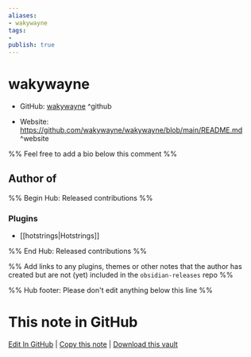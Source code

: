 ```yaml
---
aliases:
- wakywayne
tags:
- 
publish: true
---
```


# wakywayne

- GitHub: [wakywayne](https://github.com/wakywayne/) ^github
<!-- - Discord: `@` ^discord-->
- Website: <https://github.com/wakywayne/wakywayne/blob/main/README.md> ^website
<!-- - [[Publish sites|Publish site]]: <https://> ^publish-->

%% Feel free to add a bio below this comment %%


## Author of

%% Begin Hub: Released contributions %%
### Plugins
- [[hotstrings|Hotstrings]]

%% End Hub: Released contributions %%

%% Add links to any plugins, themes or other notes that the author has created but are not (yet) included in the `obsidian-releases` repo %%

<!--
### Unlisted plugins
-->

<!--
### Others
-->

<!--
## Sponsor this author
-->

<!-- - [[GitHub sponsors]]: [Sponsor @wakywayne on GitHub Sponsors](https://github.com/sponsors/wakywayne) ^github-sponsor-->
<!-- - [[Buy me a coffee]]: <https://> ^buy-me-a-coffee-->
<!-- - [[PayPal]]: <https://> ^paypal-->
<!-- - [[Patreon]]: <https://> ^patreon-->

<!--
## Follow this author
-->

<!-- - [[YouTube Channels|On YouTube]]: <https://> ^youtube-->
<!-- - Twitter: <https://> ^twitter-->
<!-- - ... -->

%% Hub footer: Please don't edit anything below this line %%

# This note in GitHub

<span class="git-footer">[Edit In GitHub](https://github.dev/obsidian-community/obsidian-hub/blob/main/01%20-%20Community/People/wakywayne.md "git-hub-edit-note") | [Copy this note](https://raw.githubusercontent.com/obsidian-community/obsidian-hub/main/01%20-%20Community/People/wakywayne.md "git-hub-copy-note") | [Download this vault](https://github.com/obsidian-community/obsidian-hub/archive/refs/heads/main.zip "git-hub-download-vault") </span>

